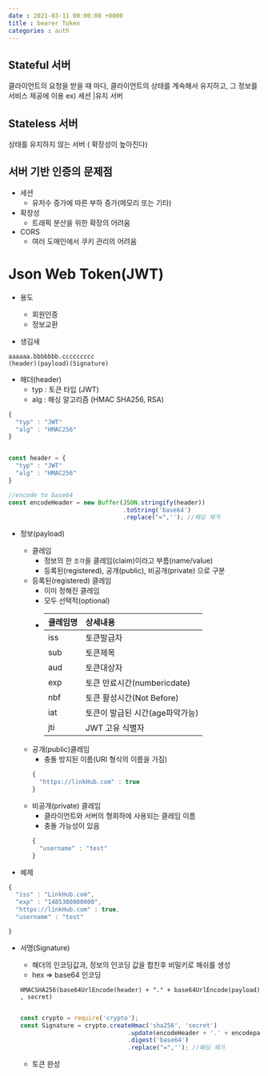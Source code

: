 ```yaml
---
date : 2021-03-11 00:00:00 +0000
title : bearer Token
categories : auth
---
```



## Stateful 서버

클라이언트의 요청을 받을 때  마다, 클라이언트의 상태를 계속해서 유지하고, 그 정보를 서비스 제공에 이용
ex) 세션 |유지 서버

## Stateless 서버

상태를 유지하지 않는 서버 ( 확장성이 높아진다)

## 서버 기반 인증의 문제점

- 세션
  - 유저수 증가에 따른 부하 증가(메모리 또는 기타)
- 확장성
  - 트래픽 분산을 위한 확장의 어려움
- CORS
  - 여러 도매인에서 쿠키 관리의 어려움

# Json Web Token(JWT)

- 용도
  - 회원인증
  - 정보교환

- 생김새
```
aaaaaa.bbbbbbb.ccccccccc
(header)(payload)(Signature)
```
- 해더(header)
  - typ : 토큰 타입 (JWT)
  - alg : 해싱 알고리즘 (HMAC SHA256, RSA)
```javascript
{
  "typ" : "JWT"
  "alg" : "HMAC256"
}
```

```javascript

const header = {
  "typ" : "JWT"
  "alg" : "HMAC256"
}

//encode to base64
const encodeHeader = new Buffer(JSON.stringify(header))
                                .toString('base64')
                                .replace("=",''); //패딩 제거

```

- 정보(payload)
  - 클레임
    - 정보의 한 `조각`을 클레임(claim)이라고 부름(name/value)
    - 등록된(registered), 공개(public), 비공개(private) 으로 구분
  - 등록된(registered) 클레임
    - 이미 정해진 클레임
    - 모두 선택적(optional)
    - |클레임명|상세내용|
      |:--|:--|
      |iss|토큰발급자|
      |sub|토큰제목|
      |aud|토큰대상자|
      |exp|토큰 만료시간(numbericdate)| 00:00:00 +0000
      |nbf|토큰 활성시간(Not Before)|
      |iat|토큰이 발급된 시간(age파악가능)|
      |jti|JWT 고유 식별자|
  - 공개(public)클레임
    - 충돌 방지된 이름(URI 형식의 이름을 가짐)
    ```javascript
    {
      "https://linkHub.com" : true
    }
    ```
  - 비공개(private) 클레임
    - 클라이언트와 서버의 형희하에 사용되는 클레임 이름
    - 충돌 가능성이 있음
    ```javascript
    {
      "username" : "test"
    }
    ```

- 예제

```javascript
{
  "iss" : "LinkHub.com",
  "exp" : "1485300000000",
  "https://linkHub.com" : true,
  "username" : "test"

}
```

- 서명(Signature)
  - 해더의 인코딩값과, 정보의 인코딩 값을 합친후 비밀키로 해쉬를 생성
  - hex => base64 인코딩
  ```
  HMACSHA256(base64UrlEncode(header) + "." + base64UrlEncode(payload) , secret)
  ```

  ```javascript

  const crypto = require('crypto');
  const Signature = crypto.createHmac('sha256', 'secret')
                                .update(encodeHeader + '.' + encodepayload) 00:00:00 +0000
                                .digest('base64')
                                .replace("=",''); //패딩 제거

  ```

  - 토큰 완성
  
